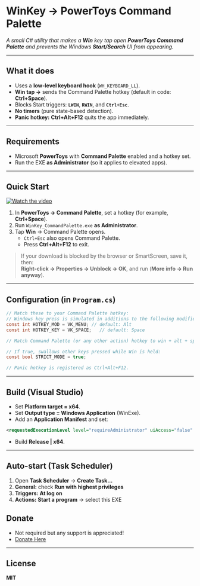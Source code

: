 # WinKey → PowerToys Command Palette

*A small C# utility that makes a **Win** key tap open **PowerToys Command Palette** and prevents the Windows **Start/Search** UI from appearing.*

---

## **What it does**
- Uses a **low-level keyboard hook** (`WH_KEYBOARD_LL`).
- **Win tap →** sends the Command Palette hotkey (default in code: **Ctrl+Space**).
- Blocks Start triggers: **`LWIN`**, **`RWIN`**, and **`Ctrl+Esc`**.
- **No timers** (pure state-based detection).
- **Panic hotkey:** **Ctrl+Alt+F12** quits the app immediately.

---

## **Requirements**
- Microsoft **PowerToys** with **Command Palette** enabled and a hotkey set.
- Run the EXE **as Administrator** (so it applies to elevated apps).

---

## **Quick Start**
[![Watch the video](https://img.youtube.com/vi/JWPCzTo-_8w/0.jpg)](https://www.youtube.com/watch?v=JWPCzTo-_8w)

1. In **PowerToys → Command Palette**, set a hotkey (for example, **Ctrl+Space**).
2. Run `WinKey_CommandPalette.exe` **as Administrator**.
3. Tap **Win** → Command Palette opens.  
   - `Ctrl+Esc` also opens Command Palette.  
   - Press **Ctrl+Alt+F12** to exit.

> If your download is blocked by the browser or SmartScreen, save it, then:  
> **Right-click → Properties → Unblock → OK**, and run (**More info → Run anyway**).

---

## **Configuration (in `Program.cs`)**
```csharp
// Match these to your Command Palette hotkey:
// Windows key press is simulated in additions to the following modifiers:
const int HOTKEY_MOD = VK_MENU; // default: Alt
const int HOTKEY_KEY = VK_SPACE;   // default: Space

// Match Command Palette (or any other action) hotkey to win + alt + space

// If true, swallows other keys pressed while Win is held:
const bool STRICT_MODE = true;

// Panic hotkey is registered as Ctrl+Alt+F12.
```

---

## **Build (Visual Studio)**
- Set **Platform target = x64**.
- Set **Output type = Windows Application** (WinExe).
- Add an **Application Manifest** and set:
```xml
<requestedExecutionLevel level="requireAdministrator" uiAccess="false" />
```
- Build **Release | x64**.

---

## **Auto-start (Task Scheduler)**
1. Open **Task Scheduler** → **Create Task…**
2. **General:** check **Run with highest privileges**
3. **Triggers:** **At log on**
4. **Actions:** **Start a program** → select this EXE

## **Donate**
- Not required but any support is appreciated!
- [Donate Here](https://buymeacoffee.com/arjuncattamanchi)
   
---

## **License**
**MIT**
